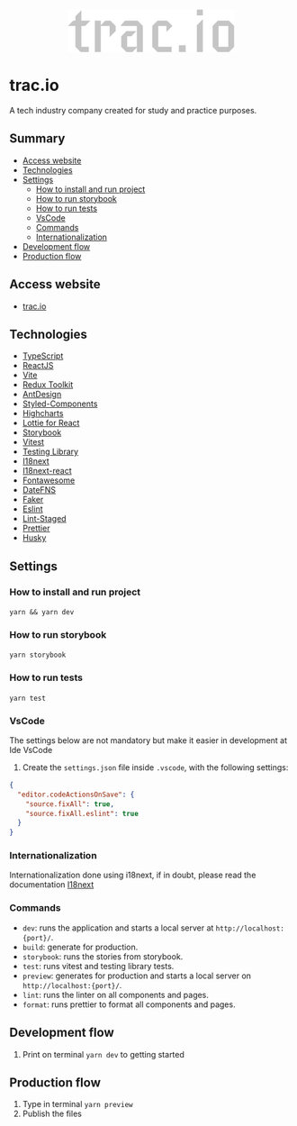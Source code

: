 <center>
  <img src=".github/assets/trac.io-gray.svg" alt="trac.io logo" width="296" />
</center>

# trac.io

A tech industry company created for study and practice purposes.

## Summary

- [Access website](#access-website)
- [Technologies](#technologies)
- [Settings](#settings)
  - [How to install and run project](#how-to-install-and-run-project)
  - [How to run storybook](#how-to-run-storybook)
  - [How to run tests](#how-to-run-tests)
  - [VsCode](#vscode)
  - [Commands](#commands)
  - [Internationalization](#internationalization)
- [Development flow](#development-flow)
- [Production flow](#production-flow)

## Access website

- [trac.io](https://tracio.netlify.app/)

## Technologies

- [TypeScript](https://www.typescriptlang.org/docs/)
- [ReactJS](https://reactjs.org/)
- [Vite](https://vitejs.dev/)
- [Redux Toolkit](https://redux-toolkit.js.org/)
- [AntDesign](https://ant.design/components/overview/)
- [Styled-Components](https://styled-components.com/docs)
- [Highcharts](https://www.highcharts.com/)
- [Lottie for React](https://lottiereact.com/)
- [Storybook](https://storybook.js.org/docs/react/get-started/install)
- [Vitest](https://vitest.dev/guide/)
- [Testing Library](https://testing-library.com/docs/)
- [I18next](https://www.i18next.com/)
- [I18next-react](https://react.i18next.com/)
- [Fontawesome](https://fontawesome.com/)
- [DateFNS](https://date-fns.org/)
- [Faker](https://fakerjs.dev/guide/)
- [Eslint](https://eslint.org/)
- [Lint-Staged](https://github.com/okonet/lint-staged)
- [Prettier](https://prettier.io/)
- [Husky](https://github.com/typicode/husky)

## Settings

### How to install and run project

`yarn && yarn dev`

### How to run storybook

`yarn storybook`

### How to run tests

`yarn test`

### VsCode

The settings below are not mandatory but make it easier in development at Ide VsCode

1. Create the `settings.json` file inside `.vscode`, with the following settings:

```json
{
  "editor.codeActionsOnSave": {
    "source.fixAll": true,
    "source.fixAll.eslint": true
  }
}
```

### Internationalization

Internationalization done using i18next, if in doubt, please read the documentation [I18next](https://www.i18next.com/)

### Commands

- `dev`: runs the application and starts a local server at `http://localhost:{port}/`.
- `build`: generate for production.
- `storybook`: runs the stories from storybook.
- `test`: runs vitest and testing library tests.
- `preview`: generates for production and starts a local server on `http://localhost:{port}/`.
- `lint`: runs the linter on all components and pages.
- `format`: runs prettier to format all components and pages.

## Development flow

1. Print on terminal `yarn dev` to getting started

## Production flow

1. Type in terminal `yarn preview`
2. Publish the files
